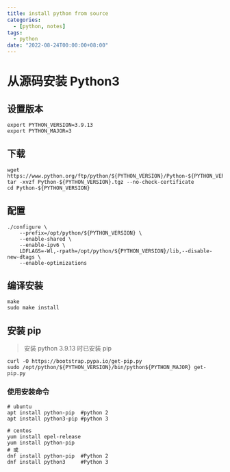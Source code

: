 ```yaml
---
title: install python from source
categories: 
  - [python, notes]
tags:
  - python
date: "2022-08-24T00:00:00+08:00"
---
```


# 从源码安装 Python3

## **设置版本**

```shell
export PYTHON_VERSION=3.9.13
export PYTHON_MAJOR=3
```

## **下载**

```shell
wget https://www.python.org/ftp/python/${PYTHON_VERSION}/Python-${PYTHON_VERSION}.tgz
tar -xvzf Python-${PYTHON_VERSION}.tgz --no-check-certificate
cd Python-${PYTHON_VERSION}
```

## **配置**

```shell
./configure \
    --prefix=/opt/python/${PYTHON_VERSION} \
    --enable-shared \
    --enable-ipv6 \
    LDFLAGS=-Wl,-rpath=/opt/python/${PYTHON_VERSION}/lib,--disable-new-dtags \
    --enable-optimizations
```

## **编译安装**

```shell
make
sudo make install
```

## **安装 pip**

> 安装 python 3.9.13 时已安装 pip

```shel
curl -O https://bootstrap.pypa.io/get-pip.py
sudo /opt/python/${PYTHON_VERSION}/bin/python${PYTHON_MAJOR} get-pip.py
```

### 使用安装命令

```shell
# ubuntu
apt install python-pip	#python 2
apt install python3-pip	#python 3

# centos
yum install epel-release 
yum install python-pip
# 或
dnf install python-pip	#Python 2
dnf install python3		#Python 3
```

